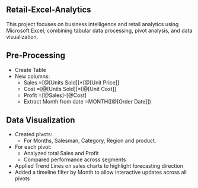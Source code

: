 ## **Retail-Excel-Analytics**
This project focuses on business intelligence and retail analytics using Microsoft Excel, combining tabular data processing, pivot analysis, and data visualization.

## **Pre-Processing**
  - Create Table
  - New columns:
      - Sales =[@[Units Sold]]*[@[Unit Price]]
      - Cost =[@[Units Sold]]*[@[Unit Cost]]
      - Profit =[@Sales]-[@Cost]
      - Extract Month from date =MONTH([@[Order Date]])

## **Data Visualization**
  - Created pivots:
      - For Months, Salesman, Category, Region and product.
 - For each pivot:
    - Analyzed total Sales and Profit
    - Compared performance across segments
  - Applied Trend Lines on sales charts to highlight forecasting direction
  - Added a timeline filter by Month to allow interactive updates across all pivots
